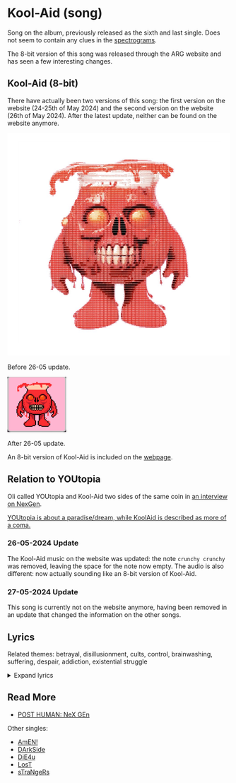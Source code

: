 # Kool-Aid (song)

Song on the album, previously released as the sixth and last single. 
Does not seem to contain any clues in the [spectrograms](spectrograms.md).

The 8-bit version of this song was released through the ARG website and 
has seen a few interesting changes.

## Kool-Aid (8-bit)

There have actually been two versions of this song: the first version on the website (24-25th 
of May 2024) and the second version on the website (26th of May 2024). 
After the latest update, neither can be found on the website anymore.

![img_3.png](../../Resources/songs/kool8.png)

Before 26-05 update.

![img.png](../../Resources/songs/kool8-2.png)

After 26-05 update.

An 8-bit version of Kool-Aid is included on the [webpage](../webpage).

## Relation to YOUtopia

Oli called YOUtopia and Kool-Aid two sides of the same coin in 
[an interview on NexGen](https://www.youtube.com/watch?v=wLAoyZ4geIA).

[YOUtopia is about a paradise/dream, while KoolAid is described as more of a coma.](ph-nex-gen#connections)

### 26-05-2024 Update

The Kool-Aid music on the website was updated: the note `crunchy crunchy` was removed, 
leaving the space for the note now empty. The audio is also different: 
now actually sounding like an 8-bit version of Kool-Aid.

### 27-05-2024 Update

This song is currently not on the website anymore, having been removed in an update 
that changed the information on the other songs.

## Lyrics

Related themes: betrayal, disillusionment, cults, control, brainwashing, suffering, 
despair, addiction, existential struggle

<details class="lyrics">
<summary>Expand lyrics</summary>

```
We are the children of the devolution
The infamous martyrs, the scars on the sun
Asphyxiating with a smile on your face
While they pull your teeth out, one by one
Is this what you wanted? (No)
Do you want some more? (Yes)
D-generation
Who's keeping score?

'Cause you got a taste now, drank the Kool-Aid by the jug
So suffer your fate, oh, come here and give me a hug
Nobody loves you like I love you, oh, my dear
But you should've known that this was gonna end in tears

Such a sucker for an execution
The void is a vampire, fat on our blood
Domesticated like a cat in a cage
While they try their hand at playing God
Is this what you wanted? (No)
Do you want some more? (Yeah)
D-generation
Afraid there's no cure

'Cause you got a taste now, drank the Kool-Aid by the jug
So suffer your fate, oh, come here and give me a hug
Nobody loves you like I love you, oh, my dear (oh, oh-oh)
But you should've known that this was gonna end in tears

I got my (hands around your throat, I love the way you choke)
'Cause I am yours and you are mine, I'll never let you go
My hands around your throat, I love the way you choke
'Cause I am yours and you are mine, I'll never let you go
I'll never let you go

Get the fuck up
Yeah

'Cause you got a taste now, drank the Kool-Aid by the jug
So suffer your fate, oh, come here and give me a hug
Nobody loves you like I love you, oh, my dear
You should've known, you should've known
You should've known, that this was gonna end in tears
You should've known

What if it's like
La, la-la-la, la-la-la
La-la-la, la-la-la, la-la-la

Oh, I forgot something
La-la-la, la-la-la, la-la-la, la, yeah
La-la-la
That this was gonna end in tears

Or some shit like that
```
</details>

## Read More

- [POST HUMAN: NeX GEn](ph-nex-gen)

Other singles:

- [AmEN!](song-amen)
- [DArkSide](song-darkside)
- [DiE4u](song-die4u)
- [LosT](song-lost)
- [sTraNgeRs](song-strangers)